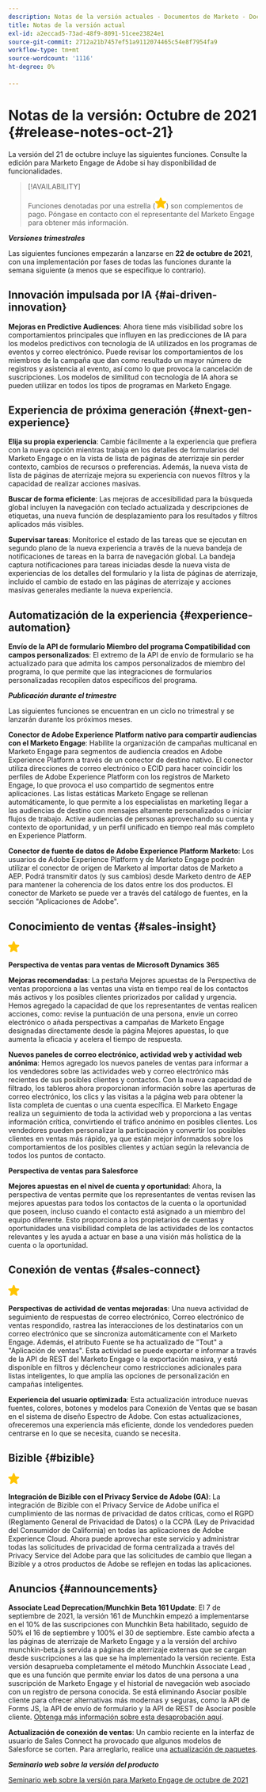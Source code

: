 ```yaml
---
description: Notas de la versión actuales - Documentos de Marketo - Documentación del producto
title: Notas de la versión actual
exl-id: a2eccad5-73ad-48f9-8091-51cee23824e1
source-git-commit: 2712a21b7457ef51a9112074465c54e8f7954fa9
workflow-type: tm+mt
source-wordcount: '1116'
ht-degree: 0%

---
```


# Notas de la versión: Octubre de 2021 {#release-notes-oct-21}

La versión del 21 de octubre incluye las siguientes funciones. Consulte la edición para Marketo Engage de Adobe si hay disponibilidad de funcionalidades.

>[!AVAILABILITY]
>
>Funciones denotadas por una estrella (![](assets/yellow-star.png)) son complementos de pago. Póngase en contacto con el representante del Marketo Engage para obtener más información.

**_Versiones trimestrales_**

Las siguientes funciones empezarán a lanzarse en **22 de octubre de 2021**, con una implementación por fases de todas las funciones durante la semana siguiente (a menos que se especifique lo contrario).

## Innovación impulsada por IA {#ai-driven-innovation}

**Mejoras en Predictive Audiences**: Ahora tiene más visibilidad sobre los comportamientos principales que influyen en las predicciones de IA para los modelos predictivos con tecnología de IA utilizados en los programas de eventos y correo electrónico. Puede revisar los comportamientos de los miembros de la campaña que dan como resultado un mayor número de registros y asistencia al evento, así como lo que provoca la cancelación de suscripciones. Los modelos de similitud con tecnología de IA ahora se pueden utilizar en todos los tipos de programas en Marketo Engage.

## Experiencia de próxima generación {#next-gen-experience}

**Elija su propia experiencia**: Cambie fácilmente a la experiencia que prefiera con la nueva opción mientras trabaja en los detalles de formularios del Marketo Engage o en la vista de lista de páginas de aterrizaje sin perder contexto, cambios de recursos o preferencias. Además, la nueva vista de lista de páginas de aterrizaje mejora su experiencia con nuevos filtros y la capacidad de realizar acciones masivas.

**Buscar de forma eficiente**: Las mejoras de accesibilidad para la búsqueda global incluyen la navegación con teclado actualizada y descripciones de etiquetas, una nueva función de desplazamiento para los resultados y filtros aplicados más visibles.

**Supervisar tareas**: Monitorice el estado de las tareas que se ejecutan en segundo plano de la nueva experiencia a través de la nueva bandeja de notificaciones de tareas en la barra de navegación global. La bandeja captura notificaciones para tareas iniciadas desde la nueva vista de experiencias de los detalles del formulario y la lista de páginas de aterrizaje, incluido el cambio de estado en las páginas de aterrizaje y acciones masivas generales mediante la nueva experiencia.

## Automatización de la experiencia {#experience-automation}

**Envío de la API de formulario Miembro del programa Compatibilidad con campos personalizados**: El extremo de la API de envío de formulario se ha actualizado para que admita los campos personalizados de miembro del programa, lo que permite que las integraciones de formularios personalizadas recopilen datos específicos del programa.

**_Publicación durante el trimestre_**

Las siguientes funciones se encuentran en un ciclo no trimestral y se lanzarán durante los próximos meses.

**Conector de Adobe Experience Platform nativo para compartir audiencias con el Marketo Engage**: Habilite la organización de campañas multicanal en Marketo Engage para segmentos de audiencia creados en Adobe Experience Platform a través de un conector de destino nativo. El conector utiliza direcciones de correo electrónico o ECID para hacer coincidir los perfiles de Adobe Experience Platform con los registros de Marketo Engage, lo que provoca el uso compartido de segmentos entre aplicaciones. Las listas estáticas Marketo Engage se rellenan automáticamente, lo que permite a los especialistas en marketing llegar a las audiencias de destino con mensajes altamente personalizados o iniciar flujos de trabajo. Active audiencias de personas aprovechando su cuenta y contexto de oportunidad, y un perfil unificado en tiempo real más completo en Experience Platform.

**Conector de fuente de datos de Adobe Experience Platform Marketo**: Los usuarios de Adobe Experience Platform y de Marketo Engage podrán utilizar el conector de origen de Marketo al importar datos de Marketo a AEP. Podrá transmitir datos (y sus cambios) desde Marketo dentro de AEP para mantener la coherencia de los datos entre los dos productos. El conector de Marketo se puede ver a través del catálogo de fuentes, en la sección &quot;Aplicaciones de Adobe&quot;.

## Conocimiento de ventas {#sales-insight}

![(estrella)](assets/yellow-star.png)

**Perspectiva de ventas para ventas de Microsoft Dynamics 365**

**Mejoras recomendadas**: La pestaña Mejores apuestas de la Perspectiva de ventas proporciona a las ventas una vista en tiempo real de los contactos más activos y los posibles clientes priorizados por calidad y urgencia. Hemos agregado la capacidad de que los representantes de ventas realicen acciones, como: revise la puntuación de una persona, envíe un correo electrónico o añada perspectivas a campañas de Marketo Engage designadas directamente desde la página Mejores apuestas, lo que aumenta la eficacia y acelera el tiempo de respuesta.

**Nuevos paneles de correo electrónico, actividad web y actividad web anónima**: Hemos agregado los nuevos paneles de ventas para informar a los vendedores sobre las actividades web y correo electrónico más recientes de sus posibles clientes y contactos. Con la nueva capacidad de filtrado, los tableros ahora proporcionan información sobre las aperturas de correo electrónico, los clics y las visitas a la página web para obtener la lista completa de cuentas o una cuenta específica. El Marketo Engage realiza un seguimiento de toda la actividad web y proporciona a las ventas información crítica, convirtiendo el tráfico anónimo en posibles clientes. Los vendedores pueden personalizar la participación y convertir los posibles clientes en ventas más rápido, ya que están mejor informados sobre los comportamientos de los posibles clientes y actúan según la relevancia de todos los puntos de contacto.

**Perspectiva de ventas para Salesforce**

**Mejores apuestas en el nivel de cuenta y oportunidad**: Ahora, la perspectiva de ventas permite que los representantes de ventas revisen las mejores apuestas para todos los contactos de la cuenta o la oportunidad que poseen, incluso cuando el contacto está asignado a un miembro del equipo diferente. Esto proporciona a los propietarios de cuentas y oportunidades una visibilidad completa de las actividades de los contactos relevantes y les ayuda a actuar en base a una visión más holística de la cuenta o la oportunidad.

## Conexión de ventas {#sales-connect}

![(estrella)](assets/yellow-star.png)

**Perspectivas de actividad de ventas mejoradas**: Una nueva actividad de seguimiento de respuestas de correo electrónico, Correo electrónico de ventas respondido, rastrea las interacciones de los destinatarios con un correo electrónico que se sincroniza automáticamente con el Marketo Engage. Además, el atributo Fuente se ha actualizado de &quot;Tout&quot; a &quot;Aplicación de ventas&quot;. Esta actividad se puede exportar e informar a través de la API de REST del Marketo Engage o la exportación masiva, y está disponible en filtros y déclencheur como restricciones adicionales para listas inteligentes, lo que amplía las opciones de personalización en campañas inteligentes.

**Experiencia del usuario optimizada**: Esta actualización introduce nuevas fuentes, colores, botones y modelos para Conexión de Ventas que se basan en el sistema de diseño Espectro de Adobe. Con estas actualizaciones, ofreceremos una experiencia más eficiente, donde los vendedores pueden centrarse en lo que se necesita, cuando se necesita.

## Bizible {#bizible}

![](assets/yellow-star.png)

**Integración de Bizible con el Privacy Service de Adobe (GA)**: La integración de Bizible con el Privacy Service de Adobe unifica el cumplimiento de las normas de privacidad de datos críticas, como el RGPD (Reglamento General de Privacidad de Datos) o la CCPA (Ley de Privacidad del Consumidor de California) en todas las aplicaciones de Adobe Experience Cloud. Ahora puede aprovechar este servicio y administrar todas las solicitudes de privacidad de forma centralizada a través del Privacy Service del Adobe para que las solicitudes de cambio que llegan a Bizible y a otros productos de Adobe se reflejen en todas las aplicaciones.

## Anuncios {#announcements}

**Associate Lead Deprecation/Munchkin Beta 161 Update**: El 7 de septiembre de 2021, la versión 161 de Munchkin empezó a implementarse en el 10% de las suscripciones con Munchkin Beta habilitado, seguido de 50% el 16 de septiembre y 100% el 30 de septiembre. Este cambio afecta a las páginas de aterrizaje de Marketo Engage y a la versión del archivo munchkin-beta.js servida a páginas de aterrizaje externas que se cargan desde suscripciones a las que se ha implementado la versión reciente. Esta versión desaprueba completamente el método Munchkin Associate Lead , que es una función que permite enviar los datos de una persona a una suscripción de Marketo Engage y el historial de navegación web asociado con un registro de persona conocida. Se está eliminando Asociar posible cliente para ofrecer alternativas más modernas y seguras, como la API de Forms JS, la API de envío de formulario y la API de REST de Asociar posible cliente. [Obtenga más información sobre esta desaprobación aquí](https://developers.marketo.com/blog/deprecation-of-munchkin-associate-lead-method/).

**Actualización de conexión de ventas**: Un cambio reciente en la interfaz de usuario de Sales Connect ha provocado que algunos modelos de Salesforce se corten. Para arreglarlo, realice una [actualización de paquetes](/help/marketo/product-docs/marketo-sales-connect/crm/salesforce-customization/sales-connect-customizations-for-crm.md).

**_Seminario web sobre la versión del producto_**

[Seminario web sobre la versión para Marketo Engage de octubre de 2021](https://engage.marketo.com/October_Release_Webinar_On-Demand.html)
